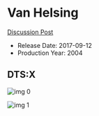 # Van Helsing

[Discussion Post](https://www.avsforum.com/threads/bass-eq-for-filtered-movies.2995212/post-57022658)

* Release Date: 2017-09-12
* Production Year: 2004

## DTS:X

![img 0](https://i.imgur.com/Oeqajkr.jpg)

![img 1](https://i.imgur.com/IjIBePj.jpg)


